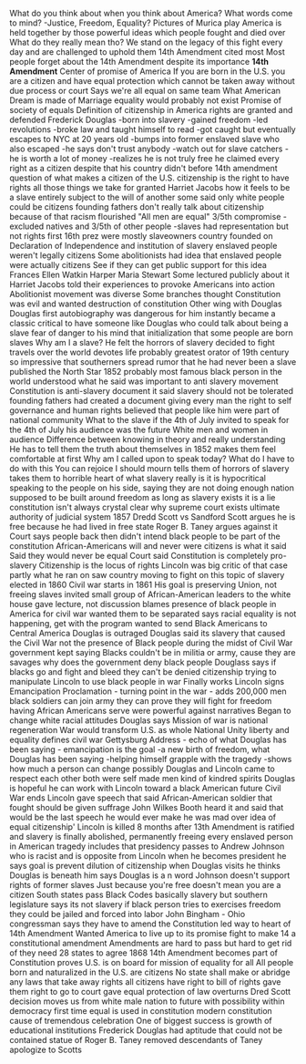 What do you think about when you think about America?
What words come to mind? -Justice, Freedom, Equality?
Pictures of Murica play
America is held together by those powerful ideas which people fought and died over
What do they really mean tho?
We stand on the legacy of this fight every day and are challenged to uphold them
14th Amendment cited most
Most people forget about the 14th Amendment despite its importance
**14th Amendment**
Center of promise of America
If you are born in the U.S. you are a citizen and have equal protection which cannot be taken away without due process or court
Says we're all equal on same team
What American Dream is made of
Marriage equality would probably not exist
Promise of society of equals
Definition of citizenship in America
rights are granted and defended
Frederick Douglas
-born into slavery 
-gained freedom
-led revolutions
-broke law and taught himself to read
-got caught but eventually escapes to NYC at 20 years old
-bumps into former enslaved slave who also escaped
-he says don't trust anybody
-watch out for slave catchers
-he is worth a lot of money
-realizes he is not truly free
he claimed every right as a citizen despite that his country didn't
before 14th amendment question of what makes a citizen of the U.S.
citizenship is the right to have rights
all those things we take for granted
Harriet Jacobs
how it feels to be a slave
entirely subject to the will of another
some said only white people could be citizens
founding fathers don't really talk about citizenship
because of that racism flourished
"All men are equal"
3/5th compromise
-excluded natives and 3/5th of other people
-slaves had representation but not rights
first 16th prez were mostly slaveowners
country founded on Declaration of Independence and institution of slavery
enslaved people weren't legally citizens
Some abolitionists had idea that enslaved people were actually citizens
See if they can get public support for this idea
Frances Ellen Watkin Harper
Maria Stewart
Some lectured publicly about it
Harriet Jacobs
told their experiences to provoke Americans into action
Abolitionist movement was diverse
Some branches thought Constitution was evil and wanted destruction of constitution
Other wing with Douglas
Douglas first autobiography was dangerous for him
instantly became a classic
critical to have someone like Douglas who could talk about being a slave
fear of danger to his mind that initialization that some people are born slaves
Why am I a slave?
He felt the horrors of slavery
decided to fight
travels over the world 
devotes life 
probably greatest orator of 19th century
so impressive that southerners spread rumor that he had never been a slave
published the North Star
1852 probably most famous black person in the world
understood what he said was important to anti slavery movement
Constitution is anti-slavery document it said
slavery should not be tolerated
founding fathers had created a document giving every man the right to self governance and human rights
believed that people like him were part of national community
What to the slave if the 4th of July
invited to speak for the 4th of July
his audience was the future
White men and women in audience
Difference between knowing in theory and really understanding
He has to tell them the truth about themselves in 1852
makes them feel comfortable at first
Why am I called upon to speak today?
What do I have to do with this 
You can rejoice
I should mourn
tells them of horrors of slavery 
takes them to horrible heart of what slavery really is
it is hypocritical
speaking to the people on his side, saying they are not doing enough
nation supposed to be built around freedom
as long as slavery exists it is a lie
constitution isn't always crystal clear
why supreme court exists
ultimate authority of judicial system
1857 Dredd Scott vs Sandford
Scott argues he is free because he had lived in free state
Roger B. Taney argues against it
Court says people back then didn't intend black people to be part of the constitution
African-Americans will and never were citizens is what it said
Said they would never be equal
Court said Constitution is completely pro-slavery
Citizenship is the locus of rights 
Lincoln was big critic of that case
partly what he ran on
saw country moving to fight on this topic of slavery
elected in 1860
Civil war starts in 1861
His goal is preserving Union, not freeing slaves
invited small group of African-American leaders to the white house
gave lecture, not discussion
blames presence of black people in America for civil war
wanted them to be separated
says racial equality is not happening, get with the program
wanted to send Black Americans to Central America
Douglas is outraged
Douglas said its slavery that caused the Civil War not the presence of Black people
during the midst of Civil War
government kept saying Blacks couldn't be in militia or army, cause they are savages
why does the government deny black people
Douglass says if blacks go and fight and bleed they can't be denied citizenship
trying to manipulate Lincoln to use black people in war
Finally works
Lincoln signs Emancipation Proclamation - turning point in the war - adds 200,000 men 
black soldiers can join army
they can prove they will fight for freedom
having African Americans serve were powerful against narratives
Began to change white racial attitudes
Douglas says
Mission of war is national regeneration
War would transform U.S. as whole
National Unity
liberty and equality defines civil war
Gettysburg Address - echo of what Douglas has been saying - emancipation is the goal
-a new birth of freedom, what Douglas has been saying
-helping himself grapple with the tragedy
-shows how much a person can change
possibly Douglas and Lincoln came to respect each other
both were self made men
kind of kindred spirits
Douglas is hopeful he can work with Lincoln toward a black American future
Civil War ends
Lincoln gave speech that said African-American soldier that fought should be given suffrage
John Wilkes Booth heard it and said that would be the last speech he would ever make
he was mad over idea of equal citizenship'
Lincoln is killed
8 months after 13th Amendment is ratified and slavery is finally abolished, permanently freeing every enslaved person in American
tragedy includes that presidency passes to Andrew Johnson who is racist and is opposite from Lincoln
when he becomes president he says goal is prevent dilution of citizenship
when Douglas visits he thinks Douglas is beneath him
says Douglas is a n word
Johnson doesn't support rights of former slaves
Just because you're free doesn't mean you are a citizen
South states pass Black Codes
basically slavery 
but southern legislature says its not slavery
if black person tries to exercises freedom they could be jailed and forced into labor
John Bingham - Ohio congressman
says they have to amend the Constitution
led way to heart of 14th Amendment
Wanted America to live up to its promise
fight to make 14 a constitutional amendment
Amendments are hard to pass but hard to get rid of
they need 28 states to agree
1868 14th Amendment becomes part of Constitution
proves U.S. is on board for mission of equality for all
All people born and naturalized in the U.S. are citizens
No state shall make or abridge any laws that take away rights
all citizens have right to bill of rights
gave them right to go to court
gave equal protection of law
overturns Dred Scott decision
moves us from white male nation to future with possibility within democracy
first time equal is used in constitution
modern constitution
cause of tremendous celebration
One of biggest success is growth of educational institutions
Frederick Douglas had aptitude that could not be contained
statue of Roger B. Taney removed
descendants of Taney apologize to Scotts